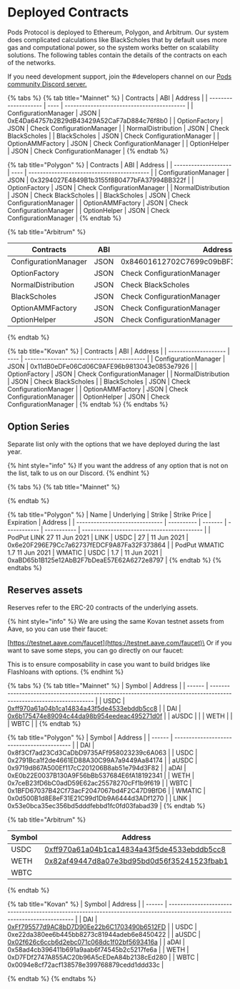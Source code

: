 # Deployed Contracts

Pods Protocol is deployed to Ethereum, Polygon, and Arbitrum. Our system does complicated calculations like BlackScholes that by default uses more gas and computational power, so the system works better on scalability solutions.  The following tables contain the details of the contracts on each of the networks.

If you need development support, join the #developers channel on our [Pods community Discord server.](https://discord.gg/Qf7utym)

{% tabs %}
{% tab title="Mainnet" %}
| Contracts            | ABI  | Address                                    |
| -------------------- | ---- | ------------------------------------------ |
| ConfigurationManager | JSON | 0xE4Da64757b2B29dB43429A52CaF7aD884c76f8b0 |
| OptionFactory        | JSON | Check ConfigurationManager                 |
| NormalDistribution   | JSON | Check BlackScholes                         |
| BlackScholes         | JSON | Check ConfigurationManager                 |
| OptionAMMFactory     | JSON | Check ConfigurationManager                 |
| OptionHelper         | JSON | Check ConfigurationManager                 |
{% endtab %}

{% tab title="Polygon" %}
| Contracts            | ABI  | Address                                    |
| -------------------- | ---- | ------------------------------------------ |
| ConfigurationManager | JSON | 0x3294027E4849B1b3155f8B0477bFA37994BB322f |
| OptionFactory        | JSON | Check ConfigurationManager                 |
| NormalDistribution   | JSON | Check BlackScholes                         |
| BlackScholes         | JSON | Check ConfigurationManager                 |
| OptionAMMFactory     | JSON | Check ConfigurationManager                 |
| OptionHelper         | JSON | Check ConfigurationManager                 |
{% endtab %}

{% tab title="Arbitrum" %}


| Contracts            | ABI  | Address                                    |
| -------------------- | ---- | ------------------------------------------ |
| ConfigurationManager | JSON | 0x84601612702C7699c09bBF3C033747709F529008 |
| OptionFactory        | JSON | Check ConfigurationManager                 |
| NormalDistribution   | JSON | Check BlackScholes                         |
| BlackScholes         | JSON | Check ConfigurationManager                 |
| OptionAMMFactory     | JSON | Check ConfigurationManager                 |
| OptionHelper         | JSON | Check ConfigurationManager                 |
{% endtab %}

{% tab title="Kovan" %}
| Contracts            | ABI  | Address                                    |
| -------------------- | ---- | ------------------------------------------ |
| ConfigurationManager | JSON | 0x11dB0eDFe06Cd06C9AFE96b9813043e0853e7926 |
| OptionFactory        | JSON | Check ConfigurationManager                 |
| NormalDistribution   | JSON | Check BlackScholes                         |
| BlackScholes         | JSON | Check ConfigurationManager                 |
| OptionAMMFactory     | JSON | Check ConfigurationManager                 |
| OptionHelper         | JSON | Check ConfigurationManager                 |
{% endtab %}
{% endtabs %}

## Option Series

Separate list only with the options that we have deployed during the last year.

{% hint style="info" %}
If you want the address of any option that is not on the list, talk to us on our Discord.&#x20;
{% endhint %}

{% tabs %}
{% tab title="Mainnet" %}

{% endtab %}

{% tab title="Polygon" %}
| Name                           | Underlying | Strike  | Strike Price | Expiration  | Address                                    |
| ------------------------------ | ---------- | ------- | ------------ | ----------- | ------------------------------------------ |
| PodPut  LINK 27 11 Jun 2021    | LINK       | USDC    | 27           | 11 Jun 2021 | 0x6e20F296E79Cc7a62737fEDCF9A87Fa32F373864 |
| PodPut  WMATIC 1.7 11 Jun 2021 | WMATIC     | USDC    | 1.7          | 11 Jun 2021 | 0xaBD65b1B125e12AbB2F7bDeaE57E62A6272e8797 |
{% endtab %}
{% endtabs %}

## Reserves assets

Reserves refer to the ERC-20 contracts of the underlying assets.

{% hint style="info" %}
We are using the same Kovan testnet assets from Aave, so you can use their faucet:

[https://testnet.aave.com/faucet](https://testnet.aave.com/faucet)\
Or if you want to save some steps, you can go directly on our faucet:

This is to ensure composability in case you want to build bridges like Flashloans with options.
{% endhint %}

{% tabs %}
{% tab title="Mainnet" %}
| Symbol | Address                                                                                                             |
| ------ | ------------------------------------------------------------------------------------------------------------------- |
| USDC   | [0xff970a61a04b1ca14834a43f5de4533ebddb5cc8](https://etherscan.io/token/0xa0b86991c6218b36c1d19d4a2e9eb0ce3606eb48) |
| DAI    | [0x6b175474e89094c44da98b954eedeac495271d0f](https://etherscan.io/token/0x6b175474e89094c44da98b954eedeac495271d0f) |
| aUSDC  |                                                                                                                     |
| WETH   |                                                                                                                     |
| WBTC   |                                                                                                                     |
{% endtab %}

{% tab title="Polygon" %}
| Symbol | Address                                    |
| ------ | ------------------------------------------ |
| DAI    | 0x8f3Cf7ad23Cd3CaDbD9735AFf958023239c6A063 |
| USDC   | 0x2791Bca1f2de4661ED88A30C99A7a9449Aa84174 |
| aUSDC  | 0x9719d867A500Ef117cC201206B8ab51e794d3F82 |
| aDAI   | 0xE0b22E0037B130A9F56bBb537684E6fA18192341 |
| WETH   | 0x7ceB23fD6bC0adD59E62ac25578270cFf1b9f619 |
| WBTC   | 0x1BFD67037B42Cf73acF2047067bd4F2C47D9BfD6 |
| WMATIC | 0x0d500B1d8E8eF31E21C99d1Db9A6444d3ADf1270 |
| LINK   | 0x53e0bca35ec356bd5dddfebbd1fc0fd03fabad39 |
{% endtab %}

{% tab title="Arbitrum" %}


| Symbol | Address                                                                                                            |
| ------ | ------------------------------------------------------------------------------------------------------------------ |
| USDC   | [0xff970a61a04b1ca14834a43f5de4533ebddb5cc8](https://arbiscan.io/token/0xff970a61a04b1ca14834a43f5de4533ebddb5cc8) |
| WETH   | [0x82af49447d8a07e3bd95bd0d56f35241523fbab1](https://arbiscan.io/token/0x82af49447d8a07e3bd95bd0d56f35241523fbab1) |
| WBTC   |                                                                                                                    |
{% endtab %}

{% tab title="Kovan" %}
| Symbol | Address                                                                                                                     |
| ------ | --------------------------------------------------------------------------------------------------------------------------- |
| DAI    | [0xFf795577d9AC8bD7D90Ee22b6C1703490b6512FD](https://kovan.etherscan.io/address/0xFf795577d9AC8bD7D90Ee22b6C1703490b6512FD) |
| USDC   | 0xe22da380ee6b445bb8273c81944adeb6e8450422                                                                                  |
| aUSDC  | [0x02f626c6ccb6d2ebc071c068dc1f02bf5693416a](https://kovan.etherscan.io/address/0x02f626c6ccb6d2ebc071c068dc1f02bf5693416a) |
| aDAI   | 0x58ad4cb396411b691a9aab6f74545b2c5217fe6a                                                                                  |
| WETH   | 0xD7FDf2747A855AC20b96A5cEDeA84b2138cEd280                                                                                  |
| WBTC   | 0x0094e8cf72acf138578e399768879cedd1ddd33c                                                                                  |


{% endtab %}
{% endtabs %}
